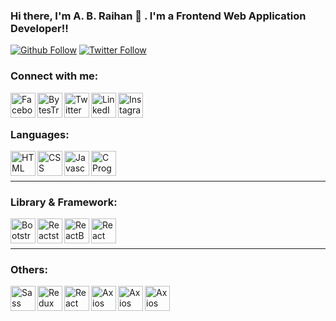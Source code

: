 ### Hi there, I'm A. B. Raihan 👋 . I'm a Frontend Web Application Developer!!


[![Github Follow](https://img.shields.io/github/followers/ABRaihan?label=A.%20B.%20Raihan&style=social)](https://github.com/ABRaihan)
[![Twitter Follow](https://img.shields.io/twitter/follow/ABRaihan7244?label=A.%20B.%20Raihan&style=social)](https://twitter.com/ABRaihan7244)

### Connect with me:

[<img align="left" alt="Facebook" width="40px" src="https://img.icons8.com/ios-filled/150/000000/facebook--v2.gif" />][facebook]
[<img align="left" alt="BytesTrouble | YouTube" width="40px" src="https://img.icons8.com/color/48/000000/youtube--v3.gif" />][youtube]
[<img align="left" alt="Twitter" width="40px" src="https://img.icons8.com/color/48/000000/twitter--v2.gif" />][twitter]
[<img align="left" alt="LinkedIn" width="40px" src="https://img.icons8.com/color/150/000000/linkedin-2--v2.gif" />][linkedin]
[<img align="left" alt="Instagram" width="40px" src="https://img.icons8.com/color/150/000000/instagram-new--v2.gif" />][instagram]

<br />
<br />

### Languages:

[<img align="left" alt="HTML" width="40px" src="https://img.icons8.com/color/48/000000/html-5--v1.png" />][html]
[<img align="left" alt="CSS" width="40px" src="https://img.icons8.com/external-tal-revivo-tritone-tal-revivo/64/000000/external-css-document-written-in-a-markup-language-logo-tritone-tal-revivo.png"/>][css]
[<img align="left" alt="Javascript" width="40px" src="https://img.icons8.com/color/48/000000/javascript--v2.gif" />][javascript]
[<img align="left" alt="C Programming" width="40px" src="https://img.icons8.com/color/48/000000/c-programming.png" />][c]
<br />
<br />

---

### Library & Framework:

[<img  align="left" alt="Bootstrap" width="40px" src="https://img.icons8.com/color/48/000000/bootstrap.png" />][bootstrap]
[<img  align="left" alt="Reactstrap" width="40px" src="https://reactstrap.github.io/logo-white.svg" />][reactstrap]
[<img  align="left" alt="ReactBootstrap" width="40px" src="https://react-bootstrap.github.io/favicon.ico" />][reactBootstrap]
[<img  align="left" alt="React" width="40px" src="https://img.icons8.com/ultraviolet/80/000000/react--v2.gif" />][react]

<br />
<br />

---

### Others:

[<img  align="left" alt="Sass" width="40px" src="https://img.icons8.com/color/80/000000/sass.png" />][sass]
[<img  align="left" alt="Redux" width="40px" src="https://img.icons8.com/color/48/000000/redux.png" />][redux]
[<img  align="left" alt="React Redux" width="40px" src="https://img.icons8.com/material-two-tone/24/000000/redux.png" />][reactRedux]
[<img  align="left" alt="Axios" width="40px" src="https://static.axios.com/img/axios-icon.png" />][axios]
[<img  align="left" alt="Axios" width="40px" src="https://cdn.hashnode.com/res/hashnode/image/upload/jbhiqodxlyhaqogfuqwy/1486104606.png?w=400&h=400&fit=crop&crop=entropy&auto=compress" />][styled]
[<img  align="left" alt="Axios" width="40px" src="https://cdn.iconscout.com/icon/free/png-256/lodash-283360.png" />][lodash]

[twitter]: https://twitter.com/ABRaihan7244
[youtube]: https://www.youtube.com/channel/UCpW1CKva3jawnT7ghcPzCFw
[instagram]: https://www.instagram.com/abraihan7244/
[linkedin]: https://www.linkedin.com/in/a-b-raihan-a79795183/
[facebook]: https://www.facebook.com/A.B.Raihan.7244/
[html]: https://developer.mozilla.org/en-US/docs/Web/HTML
[css]: https://developer.mozilla.org/en-US/docs/Web/CSS
[javascript]: https://developer.mozilla.org/en-US/docs/Web/JavaScript
[c]: https://www.cprogramming.com/tutorial/c-tutorial.html?inl=nv
[bootstrap]: https://getbootstrap.com/
[reactstrap]: https://reactstrap.github.io/?path=/story/home-installation--page
[reactBootstrap]: https://react-bootstrap.github.io/
[react]: https://reactjs.org/
[sass]: https://sass-lang.com/
[redux]: https://redux.js.org/
[reactRedux]: https://react-redux.js.org/
[axios]: https://github.com/axios/axios
[styled]: https://styled-components.com/
[lodash]: https://lodash.com/
